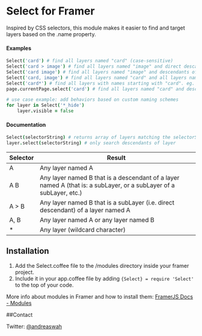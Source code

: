 # Select for Framer

Inspired by CSS selectors, this module makes it easier to find and target layers based on the .name property.


#### Examples
```coffeescript
Select('card') # find all layers named "card" (case-sensitive)
Select('card > image') # find all layers named "image" and direct descandant of layers named "card"
Select('card image') # find all layers named "image" and descendants of layers named "container"
Select('card, image') # find all layers named "card" and all layers named "image"
Select('card*') # find all layers with names starting with "card". eg. card1,card2,card3 etc.
page.currentPage.select('card') # find all layers named "card" and descendants of the current page 

# use case example: add behaviors based on custom naming schemes
for layer in Select('*_hide')
    layer.visible = false

```
#### Documentation
```coffeescript
Select(selectorString) # returns array of layers matching the selectorString
layer.select(selectorString) # only search descendants of layer
```

| Selector      |  Result |
| ------------- | ------------- |
| A    | Any layer named A |
| A B    | Any layer named B that is a descendant of a layer named A (that is: a subLayer, or a subLayer of a subLayer, etc.)  |
| A > B  | Any layer named B that is a subLayer (i.e. direct descendant) of a layer named A  |
| A, B  | Any layer named A or any layer named B |
| *  | Any layer (wildcard character) |

## Installation

1. Add the Select.coffee file to the /modules directory inside your framer project.
2. Include it in your app.coffee file by adding ```{Select} = require 'Select'``` to the top of your code.

More info about modules in Framer and how to install them: [FramerJS Docs - Modules](http://framerjs.com/docs/#modules.modules)

##Contact

Twitter: [@andreaswah](http://twitter.com/andreaswah)
